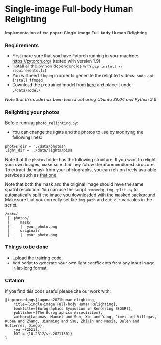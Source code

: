 # Single-image Full-body Human Relighting
Implementation of the paper: Single-image Full-body Human Relighting

### Requirements  

- First make sure that you have Pytorch running in your machine: https://pytorch.org/ (tested with version 1.9)
- Install all the python dependencies with `pip install -r requirements.txt`
- You will need `ffmpeg` in order to generate the relighted videos: `sudo apt install ffmpeg`
- Download the pretrained model from [here](https://drive.google.com/file/d/13BZ_etfYeXTCCMr2-Hg8EVKDCDv7Y_YC/view?usp=sharing) and place it under `./data/model/`

_Note that this code has been tested out using Ubuntu 20.04 and Python 3.8_

### Relighting your photos

Before running `photo_relighting.py`:
- You can change the lights and the photos to use by modifying the following lines:
```
photos_dir = './data/photos'
light_dir = './data/lights/pisa'
```

Note that the `photos` folder has the following structure. If you want to relight your own images, make sure that they follow the aforementioned structure. To extract the mask from your photographs, you can rely on freely available services such as [that one](https://www.remove.bg/). 

Note that both the mask and the original image should have the same spatial resolution. You can use the script `removebg_img_split.py` to automatically split the image you downloaded with the masked background. Make sure that you correctly set the `img_path` and `out_dir` variables in the script.
```
/data/
 |  photos/
 |  |  mask/
 |  |  |  your_photo.png 
 |  |  original/
 |  |  |  your_photo.png
```

### Things to be done

- Upload the training code.
- Add script to generate your own light coefficients from any input image in lat-long format.


### Citation

If you find this code useful please cite our work with:
```
@inproceedings{Lagunas2021humanrelighting,
    title={Single-image Full-body Human Relighting},
    booktitle={Eurographics Symposium on Rendering (EGSR)},
    publisher={The Eurographics Association},
    author={Lagunas, Manuel and Sun, Xin and Yang, Jimei and Villegas, Ruben and Zhang, Jianming and Shu, Zhixin and Masia, Belen and Gutierrez, Diego},
    year={2021},
    DOI = {10.2312/sr.20211301}
}
```

